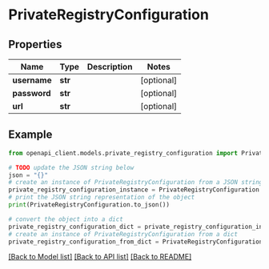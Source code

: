 # PrivateRegistryConfiguration


## Properties

Name | Type | Description | Notes
------------ | ------------- | ------------- | -------------
**username** | **str** |  | [optional] 
**password** | **str** |  | [optional] 
**url** | **str** |  | [optional] 

## Example

```python
from openapi_client.models.private_registry_configuration import PrivateRegistryConfiguration

# TODO update the JSON string below
json = "{}"
# create an instance of PrivateRegistryConfiguration from a JSON string
private_registry_configuration_instance = PrivateRegistryConfiguration.from_json(json)
# print the JSON string representation of the object
print(PrivateRegistryConfiguration.to_json())

# convert the object into a dict
private_registry_configuration_dict = private_registry_configuration_instance.to_dict()
# create an instance of PrivateRegistryConfiguration from a dict
private_registry_configuration_from_dict = PrivateRegistryConfiguration.from_dict(private_registry_configuration_dict)
```
[[Back to Model list]](../README.md#documentation-for-models) [[Back to API list]](../README.md#documentation-for-api-endpoints) [[Back to README]](../README.md)


